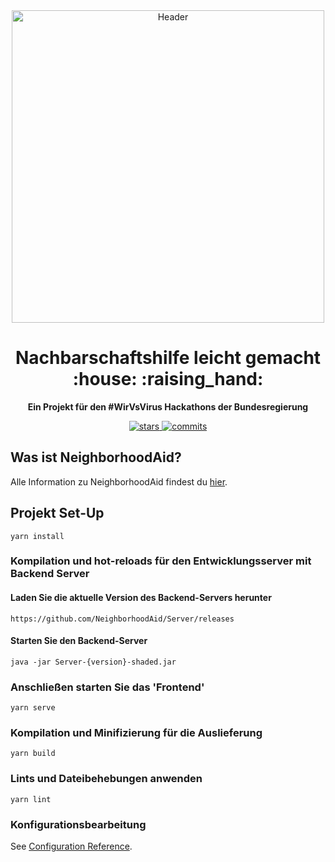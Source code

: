 <div align="center">
  <img alt="Header" src="https://i.imgur.com/6MnFlEn.png" width="500px">
    <h1>Nachbarschaftshilfe leicht gemacht :house: :raising_hand:</h1>
  <strong>Ein Projekt für den #WirVsVirus Hackathons der Bundesregierung</strong>
</div>
<p align="center">
  <a href="https://github.com/NeighborhoodAid/frontend/stargazers">
    <img src="https://img.shields.io/github/stars/NeighborhoodAid/frontend.svg?style=plasticr" alt="stars">
  </a>
  <a href="https://github.com/NeighborhoodAid/frontend/commits/master">
    <img src="https://img.shields.io/github/last-commit/NeighborhoodAid/frontend.svg?style=plasticr" alt="commits">
  </a>
</p>

## Was ist NeighborhoodAid?

Alle Information zu NeighborhoodAid findest du [hier](https://github.com/NeighborhoodAid/server#was-ist-neighborhoodaid).


## Projekt Set-Up
```
yarn install
```

### Kompilation und hot-reloads für den Entwicklungsserver mit Backend Server
#### Laden Sie die aktuelle Version des Backend-Servers herunter ####
```
https://github.com/NeighborhoodAid/Server/releases
```
#### Starten Sie den Backend-Server ####
```
java -jar Server-{version}-shaded.jar
```

### Anschließen starten Sie das 'Frontend'
```
yarn serve
```

### Kompilation und Minifizierung für die Auslieferung
```
yarn build
```

### Lints und Dateibehebungen anwenden
```
yarn lint
```

### Konfigurationsbearbeitung
See [Configuration Reference](https://cli.vuejs.org/config/).
